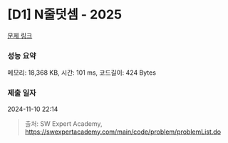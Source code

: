 # [D1] N줄덧셈 - 2025 

[문제 링크](https://swexpertacademy.com/main/code/problem/problemDetail.do?contestProbId=AV5QFZtaAscDFAUq) 

### 성능 요약

메모리: 18,368 KB, 시간: 101 ms, 코드길이: 424 Bytes

### 제출 일자

2024-11-10 22:14



> 출처: SW Expert Academy, https://swexpertacademy.com/main/code/problem/problemList.do